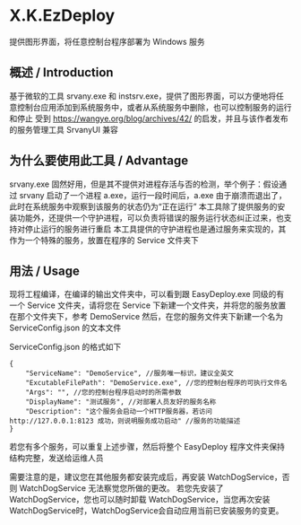# X.K.EzDeploy
提供图形界面，将任意控制台程序部署为 Windows 服务

## 概述 / Introduction
基于微软的工具 srvany.exe 和 instsrv.exe，提供了图形界面，可以方便地将任意控制台应用添加到系统服务中，或者从系统服务中删除，也可以控制服务的运行和停止
受到 https://wangye.org/blog/archives/42/ 的启发，并且与该作者发布的服务管理工具 SrvanyUI 兼容

## 为什么要使用此工具 / Advantage
srvany.exe 固然好用，但是其不提供对进程存活与否的检测，举个例子：假设通过 srvany 启动了一个进程 a.exe，运行一段时间后，a.exe 由于崩溃而退出了，此时在系统服务中观察到该服务的状态仍为“正在运行”
本工具除了提供服务的安装功能外，还提供一个守护进程，可以负责将错误的服务运行状态纠正过来，也支持对停止运行的服务进行重启
本工具提供的守护进程也是通过服务来实现的，其作为一个特殊的服务，放置在程序的 Service 文件夹下

## 用法 / Usage
现将工程编译，在编译的输出文件夹中，可以看到跟 EasyDeploy.exe 同级的有一个 Service 文件夹，请将您在 Service 下新建一个文件夹，并将您的服务放置在那个文件夹下，参考 DemoService
然后，在您的服务文件夹下新建一个名为 ServiceConfig.json 的文本文件

ServiceConfig.json 的格式如下
```
{
	"ServiceName": "DemoService", //服务唯一标识，建议全英文
	"ExcutableFilePath": "DemoService.exe", //您的控制台程序的可执行文件名
	"Args": "", //您的控制台程序启动时的所需参数
	"DisplayName": "测试服务", //对部署人员友好的服务名称
	"Description": "这个服务会启动一个HTTP服务器，若访问 http://127.0.0.1:8123 成功，则说明服务成功启动" //服务的功能描述
}
```

若您有多个服务，可以重复上述步骤，然后将整个 EasyDeploy 程序文件夹保持结构完整，发送给运维人员

需要注意的是，建议您在其他服务都安装完成后，再安装 WatchDogService，否则 WatchDogService 无法察觉您所做的更改。
若您先安装了 WatchDogService，您也可以随时卸载 WatchDogService，当您再次安装 WatchDogService时，WatchDogService会自动应用当前已安装服务的变更。
